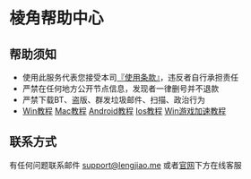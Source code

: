# 棱角帮助中心

## 帮助须知

* 使用此服务代表您接受本司[『使用条款』](https://www.lengjiao.me/terms.html)，违反者自行承担责任
* 严禁在任何地方公开节点信息，发现者一律删号并不退款
* 严禁下载BT、盗版、群发垃圾邮件、扫描、政治行为
* [Win教程](shi-yong-jiao-cheng/win-ping-tai-shi-yong-jiao-cheng.md)   [Mac教程](shi-yong-jiao-cheng/mac-ping-tai-shi-yong-jiao-cheng.md)   [Android教程](shi-yong-jiao-cheng/android-ping-tai-shi-yong-jiao-cheng.md)   [Ios教程](shi-yong-jiao-cheng/ios-ping-tai-shi-yong-jiao-cheng.md)   [Win游戏加速教程](shi-yong-jiao-cheng/win-ping-tai-you-xi-jia-su-jiao-cheng.md)

## 联系方式

有任何问题联系邮件 support@lengjiao.me 或者[官网](https://www.lengjiao.me)下方在线客服


